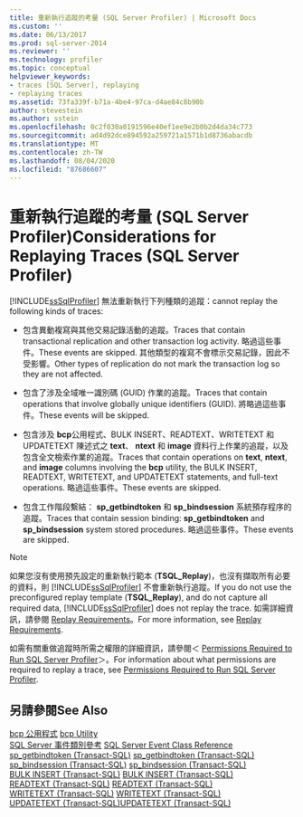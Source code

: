 ```yaml
---
title: 重新執行追蹤的考量 (SQL Server Profiler) | Microsoft Docs
ms.custom: ''
ms.date: 06/13/2017
ms.prod: sql-server-2014
ms.reviewer: ''
ms.technology: profiler
ms.topic: conceptual
helpviewer_keywords:
- traces [SQL Server], replaying
- replaying traces
ms.assetid: 73fa339f-b71a-4be4-97ca-d4ae84c8b90b
author: stevestein
ms.author: sstein
ms.openlocfilehash: 0c2f030a0191596e40ef1ee9e2b0b2d4da34c773
ms.sourcegitcommit: ad4d92dce894592a259721a1571b1d8736abacdb
ms.translationtype: MT
ms.contentlocale: zh-TW
ms.lasthandoff: 08/04/2020
ms.locfileid: "87686607"
---
```

# <a name="considerations-for-replaying-traces-sql-server-profiler"></a><span data-ttu-id="f38bd-102">重新執行追蹤的考量 (SQL Server Profiler)</span><span class="sxs-lookup"><span data-stu-id="f38bd-102">Considerations for Replaying Traces (SQL Server Profiler)</span></span>
  [!INCLUDE[ssSqlProfiler](../../includes/sssqlprofiler-md.md)] <span data-ttu-id="f38bd-103">無法重新執行下列種類的追蹤：</span><span class="sxs-lookup"><span data-stu-id="f38bd-103">cannot replay the following kinds of traces:</span></span>  
  
-   <span data-ttu-id="f38bd-104">包含異動複寫與其他交易記錄活動的追蹤。</span><span class="sxs-lookup"><span data-stu-id="f38bd-104">Traces that contain transactional replication and other transaction log activity.</span></span> <span data-ttu-id="f38bd-105">略過這些事件。</span><span class="sxs-lookup"><span data-stu-id="f38bd-105">These events are skipped.</span></span> <span data-ttu-id="f38bd-106">其他類型的複寫不會標示交易記錄，因此不受影響。</span><span class="sxs-lookup"><span data-stu-id="f38bd-106">Other types of replication do not mark the transaction log so they are not affected.</span></span>  
  
-   <span data-ttu-id="f38bd-107">包含了涉及全域唯一識別碼 (GUID) 作業的追蹤。</span><span class="sxs-lookup"><span data-stu-id="f38bd-107">Traces that contain operations that involve globally unique identifiers (GUID).</span></span> <span data-ttu-id="f38bd-108">將略過這些事件。</span><span class="sxs-lookup"><span data-stu-id="f38bd-108">These events will be skipped.</span></span>  
  
-   <span data-ttu-id="f38bd-109">包含涉及 **bcp**公用程式、BULK INSERT、READTEXT、WRITETEXT 和 UPDATETEXT 陳述式之 **text**、 **ntext** 和 **image** 資料行上作業的追蹤，以及包含全文檢索作業的追蹤。</span><span class="sxs-lookup"><span data-stu-id="f38bd-109">Traces that contain operations on **text**, **ntext**, and **image** columns involving the **bcp** utility, the BULK INSERT, READTEXT, WRITETEXT, and UPDATETEXT statements, and full-text operations.</span></span> <span data-ttu-id="f38bd-110">略過這些事件。</span><span class="sxs-lookup"><span data-stu-id="f38bd-110">These events are skipped.</span></span>  
  
-   <span data-ttu-id="f38bd-111">包含工作階段繫結： **sp_getbindtoken** 和 **sp_bindsession** 系統預存程序的追蹤。</span><span class="sxs-lookup"><span data-stu-id="f38bd-111">Traces that contain session binding: **sp_getbindtoken** and **sp_bindsession** system stored procedures.</span></span> <span data-ttu-id="f38bd-112">略過這些事件。</span><span class="sxs-lookup"><span data-stu-id="f38bd-112">These events are skipped.</span></span>  
  
> [!NOTE]  
>  <span data-ttu-id="f38bd-113">如果您沒有使用預先設定的重新執行範本 (**TSQL_Replay**)，也沒有擷取所有必要的資料，則 [!INCLUDE[ssSqlProfiler](../../includes/sssqlprofiler-md.md)] 不會重新執行追蹤。</span><span class="sxs-lookup"><span data-stu-id="f38bd-113">If you do not use the preconfigured replay template (**TSQL_Replay**), and do not capture all required data, [!INCLUDE[ssSqlProfiler](../../includes/sssqlprofiler-md.md)] does not replay the trace.</span></span> <span data-ttu-id="f38bd-114">如需詳細資訊，請參閱 [Replay Requirements](replay-requirements.md)。</span><span class="sxs-lookup"><span data-stu-id="f38bd-114">For more information, see [Replay Requirements](replay-requirements.md).</span></span>  
  
 <span data-ttu-id="f38bd-115">如需有關重做追蹤時所需之權限的詳細資訊，請參閱＜ [Permissions Required to Run SQL Server Profiler](sql-server-profiler.md)＞。</span><span class="sxs-lookup"><span data-stu-id="f38bd-115">For information about what permissions are required to replay a trace, see [Permissions Required to Run SQL Server Profiler](sql-server-profiler.md).</span></span>  
  
## <a name="see-also"></a><span data-ttu-id="f38bd-116">另請參閱</span><span class="sxs-lookup"><span data-stu-id="f38bd-116">See Also</span></span>  
 <span data-ttu-id="f38bd-117">[bcp 公用程式](../bcp-utility.md) </span><span class="sxs-lookup"><span data-stu-id="f38bd-117">[bcp Utility](../bcp-utility.md) </span></span>  
 <span data-ttu-id="f38bd-118">[SQL Server 事件類別參考](../../relational-databases/event-classes/sql-server-event-class-reference.md) </span><span class="sxs-lookup"><span data-stu-id="f38bd-118">[SQL Server Event Class Reference](../../relational-databases/event-classes/sql-server-event-class-reference.md) </span></span>  
 <span data-ttu-id="f38bd-119">[sp_getbindtoken &#40;Transact-SQL&#41;](/sql/relational-databases/system-stored-procedures/sp-getbindtoken-transact-sql) </span><span class="sxs-lookup"><span data-stu-id="f38bd-119">[sp_getbindtoken &#40;Transact-SQL&#41;](/sql/relational-databases/system-stored-procedures/sp-getbindtoken-transact-sql) </span></span>  
 <span data-ttu-id="f38bd-120">[sp_bindsession &#40;Transact-SQL&#41;](/sql/relational-databases/system-stored-procedures/sp-bindsession-transact-sql) </span><span class="sxs-lookup"><span data-stu-id="f38bd-120">[sp_bindsession &#40;Transact-SQL&#41;](/sql/relational-databases/system-stored-procedures/sp-bindsession-transact-sql) </span></span>  
 <span data-ttu-id="f38bd-121">[BULK INSERT &#40;Transact-SQL&#41;](/sql/t-sql/statements/bulk-insert-transact-sql) </span><span class="sxs-lookup"><span data-stu-id="f38bd-121">[BULK INSERT &#40;Transact-SQL&#41;](/sql/t-sql/statements/bulk-insert-transact-sql) </span></span>  
 <span data-ttu-id="f38bd-122">[READTEXT &#40;Transact-SQL&#41;](/sql/t-sql/queries/readtext-transact-sql) </span><span class="sxs-lookup"><span data-stu-id="f38bd-122">[READTEXT &#40;Transact-SQL&#41;](/sql/t-sql/queries/readtext-transact-sql) </span></span>  
 <span data-ttu-id="f38bd-123">[WRITETEXT &#40;Transact-SQL&#41;](/sql/t-sql/queries/writetext-transact-sql) </span><span class="sxs-lookup"><span data-stu-id="f38bd-123">[WRITETEXT &#40;Transact-SQL&#41;](/sql/t-sql/queries/writetext-transact-sql) </span></span>  
 [<span data-ttu-id="f38bd-124">UPDATETEXT &#40;Transact-SQL&#41;</span><span class="sxs-lookup"><span data-stu-id="f38bd-124">UPDATETEXT &#40;Transact-SQL&#41;</span></span>](/sql/t-sql/queries/updatetext-transact-sql)  
  
  
